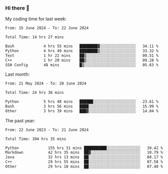 ### Hi there 👋

My coding time for last week:

<!--START_SECTION:week-->

```txt
From: 15 June 2024 - To: 22 June 2024

Total Time: 14 hrs 27 mins

Bash             4 hrs 55 mins   ████████▓░░░░░░░░░░░░░░░░   34.11 %
Python           4 hrs 49 mins   ████████▒░░░░░░░░░░░░░░░░   33.32 %
Text             1 hr 22 mins    ██▒░░░░░░░░░░░░░░░░░░░░░░   09.51 %
C++              1 hr 20 mins    ██▒░░░░░░░░░░░░░░░░░░░░░░   09.28 %
SSH Config       48 mins         █▒░░░░░░░░░░░░░░░░░░░░░░░   05.63 %
```

<!--END_SECTION:week-->

Last month:

<!--START_SECTION:month-->

```txt
From: 21 May 2024 - To: 20 June 2024

Total Time: 24 hrs 36 mins

Python           5 hrs 48 mins   ██████░░░░░░░░░░░░░░░░░░░   23.61 %
Bash             3 hrs 56 mins   ████░░░░░░░░░░░░░░░░░░░░░   15.99 %
Other            3 hrs 39 mins   ███▓░░░░░░░░░░░░░░░░░░░░░   14.84 %
```

<!--END_SECTION:month-->

The past year:

<!--START_SECTION:year-->

```txt
From: 22 June 2023 - To: 21 June 2024

Total Time: 394 hrs 35 mins

Python             155 hrs 31 mins ██████████░░░░░░░░░░░░░░░   39.42 %
Markdown           42 hrs 35 mins  ██▓░░░░░░░░░░░░░░░░░░░░░░   10.79 %
Java               32 hrs 13 mins  ██░░░░░░░░░░░░░░░░░░░░░░░   08.17 %
C++                29 hrs 55 mins  ██░░░░░░░░░░░░░░░░░░░░░░░   07.58 %
Other              29 hrs 10 mins  ██░░░░░░░░░░░░░░░░░░░░░░░   07.40 %
```

<!--END_SECTION:year-->

